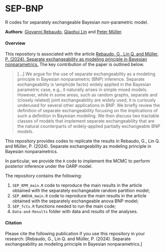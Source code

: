 # SEP-BNP

R codes for separately exchangeable Bayesian non-parametric model.

**Authors**: [Giovanni Rebaudo](https://giovannirebaudo.github.io), [Qiaohui Lin](https://qiaohuilin.github.io) and [Peter Müller](https://web.ma.utexas.edu/users/pmueller).

#### Overview 
This repository is associated with the article [Rebaudo, G., Lin Q. and Müller, P. (2024). Separate exchangeability as modeling principle in Bayesian nonparametrics.]()
The key contribution of the paper is outlined below.
 
> [...] We argue for the use of separate exchangeability as a modeling principle in Bayesian nonparametric (BNP) inference. 
Separate exchangeability is \emph{de facto} widely applied in the Bayesian parametric case, e.g., it naturally arises in simple mixed models.
However, while in some areas, such as random graphs, separate and (closely related) joint exchangeability are widely used, it is curiously underused for several other applications in BNP.
We briefly review the definition of separate exchangeability focusing on the implications of such a definition in Bayesian modeling.
We then discuss two tractable classes of models that implement separate exchangeability that are the natural counterparts of widely-applied partially exchangeable BNP models.

This repository provides codes to replicate the results in Rebaudo, G., Lin Q. and Müller, P. (2024). Separate exchangeability as modeling principle in Bayesian nonparametrics.

In particular, we provide the `R` code to implement the MCMC to perform posterior inference under the GARP model.

The repository contains the following:

1. `SEP_RPM_main.R` code to reproduce the main results in the article obtained with the separately exchangeable random partition model;
2. `SEP_ANOVA_main.R` code to reproduce the main results in the article obtained with the separately exchangeable anova BNP model;
3. `SEP_fcts.R` functions needed to run the main code;
4. `Data-and-Results` folder with data and results of the analyses.

#### Citation
Please cite the following publication if you use this repository in your research: [Rebaudo, G., Lin Q. and Müller, P. (2024). Separate exchangeability as modeling principle in Bayesian nonparametrics.]
